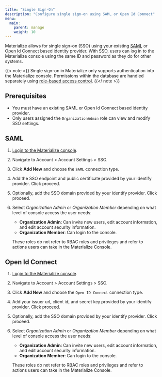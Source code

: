 ```yaml
---
title: "Single Sign-On"
description: "Configure single sign-on using SAML or Open Id Connect"
menu:
  main:
    parent: manage
    weight: 10
---
```


Materialize allows for single sign-on (SSO) using your existing [SAML](https://auth0.com/blog/how-saml-authentication-works/) or [Open Id Connect](https://auth0.com/intro-to-iam/what-is-openid-connect-oidc) based identity provider.
With SSO, users can log in to the Materialize console using the same ID and password as they do for other systems. 

{{< note >}}
Single sign-on in Materialize only supports authentication into the Materialize console. Permissions within the database are handled separately using [role-based access control](/manage/access-control/).
{{</ note >}}

## Prerequisites

* You must have an existing SAML or Open Id Connect based identity provider.
* Only users assigned the `OrganizationAdmin` role can view and modify SSO settings.

## SAML

1. [Login to the Materialize console](https://console.materialize.com/).

1. Navigate to Account > Account Settings > SSO.

1. Click **Add New** and choose the `SAML` connection type. 

1. Add the SSO endpoint and public certificate provided by your identify provider. Click proceed.

1. Optionally, add the SSO domain provided by your identify provider. Click proceed.

1. Select *Organization Admin* or *Organization Member* depending on what level of console access the user needs:

    - **Organization Admin**: Can invite new users, edit account information,
    and edit account security information.
    - **Organization Member**: Can login to the console.

    These roles do not refer to RBAC roles and privileges and refer to
    actions users can take in the Materialize Console.

## Open Id Connect

1. [Login to the Materialize console](https://console.materialize.com/).

1. Navigate to Account > Account Settings > SSO.

1. Click **Add New** and choose the `Open ID Connect` connection type. 

1. Add your issuer url, client id, and secret key provided by your identify provider. Click proceed.

1. Optionally, add the SSO domain provided by your identify provider. Click proceed.

1. Select *Organization Admin* or *Organization Member* depending on what level of console access the user needs:

    - **Organization Admin**: Can invite new users, edit account information,
    and edit account security information.
    - **Organization Member**: Can login to the console.

    These roles do not refer to RBAC roles and privileges and refer to
    actions users can take in the Materialize Console.
